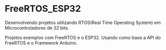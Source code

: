 # FreeRTOS_ESP32
Desenvolvendo projetos utilizando RTOS(Real Time Operating System) em Microcontroladores de 32 bits.

Projetos exemplos com FreeRTOS e o ESP32. Usando como base a API do FreeRTOS e o Framework Arduino.





